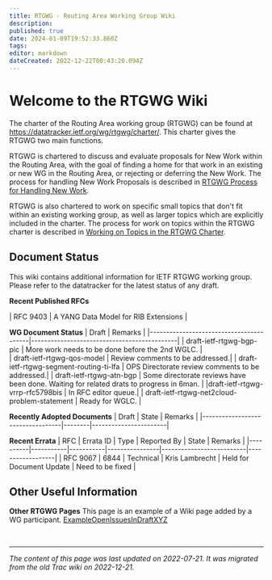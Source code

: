 ```yaml
---
title: RTGWG - Routing Area Working Group Wiki
description: 
published: true
date: 2024-01-09T19:52:33.860Z
tags: 
editor: markdown
dateCreated: 2022-12-22T00:43:20.094Z
---
```


# Welcome to the RTGWG Wiki 
The charter of the Routing Area working group (RTGWG) can be found at https://datatracker.ietf.org/wg/rtgwg/charter/. This charter gives the RTGWG two main functions.

RTGWG is chartered to discuss and evaluate proposals for New Work within the Routing Area, with the goal of finding a home for that work in an existing or new WG in the Routing Area, or rejecting or deferring the New Work. The process for handling New Work Proposals is described in [RTGWG Process for Handling New Work](/group/rtgwg/NewWorkProposals).

RTGWG is also chartered to work on specific small topics that don't fit within an existing working group, as well as larger topics which are explicitly included in the charter. The process for work on topics within the RTGWG charter is described in [Working on Topics in the RTGWG Charter](/group/rtgwg/InCharterWork).

## Document Status
This wiki contains additional information for IETF RTGWG working group. Please refer to the datatracker for the latest status of any draft.

**Recent Published RFCs**

| RFC 9403          | A YANG Data Model for RIB Extensions             |


**WG Document Status**
| Draft                                   | Remarks                                     |
|-----------------------------------------|---------------------------------------------|
| draft-ietf-rtgwg-bgp-pic                | More work needs to be done before the 2nd WGLC.                   |                               
| draft-ietf-rtgwg-qos-model              | Review comments to be addressed.|
| draft-ietf-rtgwg-segment-routing-ti-lfa | OPS Directorate review comments to be addressed.|
| draft-ietf-rtgwg-atn-bgp                | Some directorate reviews have been done. Waiting for related drats to progress in 6man.              |
|draft-ietf-rtgwg-vrrp-rfc5798bis         | In RFC editor queue.|
| draft-ietf-rtgwg-net2cloud-problem-statement | Ready for WGLC. |

**Recently Adopted Documents**
| Draft                            | State  | Remarks               |
|----------------------------------|--------|-----------------------|


**Recent Errata**
| RFC      | Errata ID | Type      | Reported By    | State                    | Remarks          |
|----------|-----------|-----------|----------------|--------------------------|------------------|
| RFC 9067 | 6844      | Technical | Kris Lambrecht | Held for Document Update | Need to be fixed |


## Other Useful Information
**Other RTGWG Pages** 
This page is an example of a Wiki page added by a WG participant. [ExampleOpenIssuesInDraftXYZ](/group/rtgwg/ExampleOpenIssuesInDraftXYZ)



&nbsp;
&nbsp;
&nbsp;

---

*The content of this page was last updated on 2022-07-21. It was migrated from the old Trac wiki on 2022-12-21.*